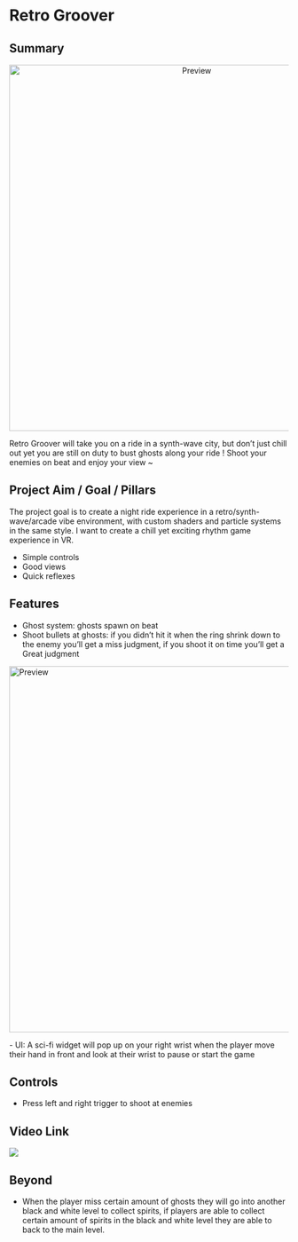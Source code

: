 # Retro Groover 

 

## Summary 

<p align="center">
  <img alt="Preview" width="660" alt="preview" src="https://github.com/VFS-VRAR/VAR05-RetroGroover-FinalProject/blob/main/RetroGrooveMainImage.jpg">
<p align="center">

Retro Groover will take you on a ride in a synth-wave city, but don’t just chill out yet you are still on duty to bust ghosts along your ride ! Shoot your enemies on beat and enjoy your view ~

## Project Aim / Goal / Pillars

The project goal is to create a night ride experience in a retro/synth-wave/arcade vibe environment, with custom shaders and particle systems in the same style. I want to create a chill yet exciting rhythm game experience in VR.
  -	Simple controls 
  -	Good views 
  -	Quick reflexes

## Features
  -	Ghost system: ghosts spawn on beat 
  -	Shoot bullets at ghosts: if you didn’t hit it when the ring shrink down to the enemy you’ll get a miss judgment, if you shoot it on time you’ll  get a Great judgment
<p align="left">
  <img alt="Preview" width="660" alt="preview" src="https://github.com/VFS-VRAR/VAR05-RetroGroover-FinalProject/blob/main/RetroGrooveShootingMechanic.png">
<p align="left">
  -	UI: A sci-fi  widget will pop up on your right wrist when the player move their hand in front and look at their wrist to pause or start the game 


## Controls
  -	Press left and right trigger to shoot at enemies 


## Video Link 

[![](https://github.com/VFS-VRAR/VAR05-RetroGroover-FinalProject/blob/main/RetroGrooveMainImage.jpg)](https://youtu.be/_ZFO38cY8H4)

## Beyond
  -	When the player miss certain amount of ghosts they will go into another black and white level to collect spirits, if players are able to collect certain amount of spirits in the black and white level they are able to back to the main level. 
